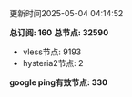 更新时间2025-05-04 04:14:52

**总订阅: 160**
**总节点: 32590**
- vless节点: 9193
- hysteria2节点: 2

**google ping有效节点: 330**

